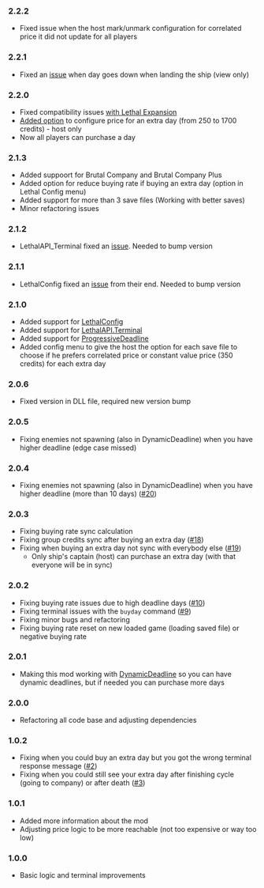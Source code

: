 ### 2.2.2
- Fixed issue when the host mark/unmark configuration for correlated price it did not update for all players

### 2.2.1
- Fixed an [issue](https://github.com/ustaalon/LethalCompany.ExtraDays/issues/36) when day goes down when landing the ship (view only)

### 2.2.0
- Fixed compatibility issues [with Lethal Expansion](https://github.com/ustaalon/LethalCompany.ExtraDays/issues/34)
- [Added option](https://github.com/ustaalon/LethalCompany.ExtraDays/issues/35) to configure price for an extra day (from 250 to 1700 credits) - host only
- Now all players can purchase a day

### 2.1.3
- Added suppoort for Brutal Company and Brutal Company Plus
- Added option for reduce buying rate if buying an extra day (option in Lethal Config menu)
- Added support for more than 3 save files (Working with better saves)
- Minor refactoring issues

### 2.1.2
- LethalAPI_Terminal fixed an [issue](https://github.com/LethalCompany/LethalAPI.Terminal/issues/30). Needed to bump version

### 2.1.1
- LethalConfig fixed an [issue](https://github.com/AinaVT/LethalConfig/issues/19) from their end. Needed to bump version

### 2.1.0
- Added support for [LethalConfig](https://thunderstore.io/c/lethal-company/p/AinaVT/LethalConfig/)
- Added support for [LethalAPI.Terminal](https://thunderstore.io/c/lethal-company/p/LethalAPI/LethalAPI_Terminal/)
- Added support for [ProgressiveDeadline](https://thunderstore.io/c/lethal-company/p/LethalOrg/ProgressiveDeadline/)
- Added config menu to give the host the option for each save file to choose if he prefers correlated price or constant value price (350 credits) for each extra day

### 2.0.6
- Fixed version in DLL file, required new version bump

### 2.0.5
- Fixing enemies not spawning (also in DynamicDeadline) when you have higher deadline (edge case missed)

### 2.0.4
- Fixing enemies not spawning (also in DynamicDeadline) when you have higher deadline (more than 10 days) ([#20](https://github.com/ustaalon/LethalCompany.ExtraDays/issues/20))

### 2.0.3
- Fixing buying rate sync calculation
- Fixing group credits sync after buying an extra day ([#18](https://github.com/ustaalon/LethalCompany.ExtraDays/issues/18))
- Fixing when buying an extra day not sync with everybody else ([#19](https://github.com/ustaalon/LethalCompany.ExtraDays/issues/19))
    - Only ship's captain (host) can purchase an extra day (with that everyone will be in sync)

### 2.0.2
- Fixing buying rate issues due to high deadline days ([#10](https://github.com/ustaalon/LethalCompany.ExtraDays/issues/10))
- Fixing terminal issues with the `buyday` command ([#9](https://github.com/ustaalon/LethalCompany.ExtraDays/issues/9))
- Fixing minor bugs and refactoring
- Fixing buying rate reset on new loaded game (loading saved file) or negative buying rate

### 2.0.1
- Making this mod working with [DynamicDeadline](https://thunderstore.io/c/lethal-company/p/Krayken/DynamicDeadline/) so you can have dynamic deadlines, but if needed you can purchase more days

### 2.0.0
- Refactoring all code base and adjusting dependencies

### 1.0.2
- Fixing when you could buy an extra day but you got the wrong terminal response message ([#2](https://github.com/ustaalon/LethalCompany.ExtraDays/issues/2))
- Fixing when you could still see your extra day after finishing cycle (going to company) or after death ([#3](https://github.com/ustaalon/LethalCompany.ExtraDays/issues/3))

### 1.0.1
- Added more information about the mod
- Adjusting price logic to be more reachable (not too expensive or way too low)

### 1.0.0
- Basic logic and terminal improvements